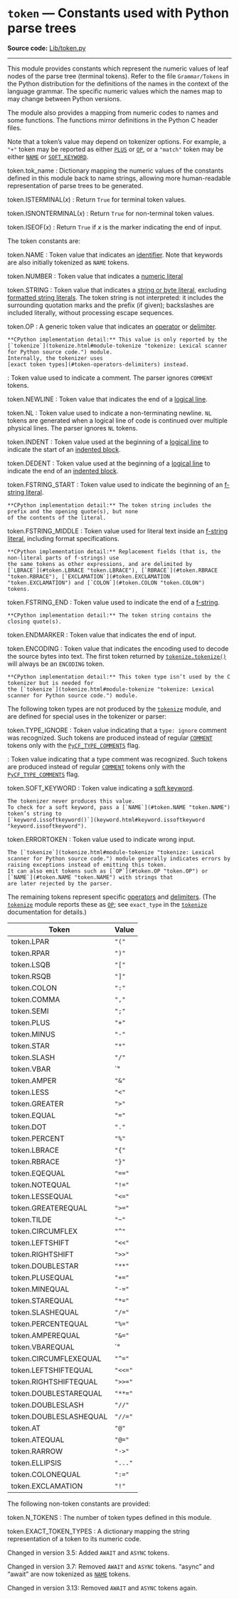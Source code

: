 `token` — Constants used with Python parse trees
================================================

**Source code:** [Lib/token.py](https://github.com/python/cpython/tree/3.13/Lib/token.py)

---

This module provides constants which represent the numeric values of leaf nodes
of the parse tree (terminal tokens). Refer to the file `Grammar/Tokens`
in the Python distribution for the definitions of the names in the context of
the language grammar. The specific numeric values which the names map to may
change between Python versions.

The module also provides a mapping from numeric codes to names and some
functions. The functions mirror definitions in the Python C header files.

Note that a token’s value may depend on tokenizer options. For example, a
`"+"` token may be reported as either [`PLUS`](#token.PLUS "token.PLUS") or [`OP`](#token.OP "token.OP"), or
a `"match"` token may be either [`NAME`](#token.NAME "token.NAME") or [`SOFT_KEYWORD`](#token.SOFT_KEYWORD "token.SOFT_KEYWORD").

token.tok\_name
:   Dictionary mapping the numeric values of the constants defined in this module
    back to name strings, allowing more human-readable representation of parse trees
    to be generated.

token.ISTERMINAL(*x*)
:   Return `True` for terminal token values.

token.ISNONTERMINAL(*x*)
:   Return `True` for non-terminal token values.

token.ISEOF(*x*)
:   Return `True` if *x* is the marker indicating the end of input.

The token constants are:

token.NAME
:   Token value that indicates an [identifier](../reference/lexical_analysis.html#identifiers).
    Note that keywords are also initially tokenized as `NAME` tokens.

token.NUMBER
:   Token value that indicates a [numeric literal](../reference/lexical_analysis.html#numbers)

token.STRING
:   Token value that indicates a [string or byte literal](../reference/lexical_analysis.html#strings),
    excluding [formatted string literals](../reference/lexical_analysis.html#f-strings).
    The token string is not interpreted:
    it includes the surrounding quotation marks and the prefix (if given);
    backslashes are included literally, without processing escape sequences.

token.OP
:   A generic token value that indicates an
    [operator](../reference/lexical_analysis.html#operators) or [delimiter](../reference/lexical_analysis.html#delimiters).

    **CPython implementation detail:** This value is only reported by the [`tokenize`](tokenize.html#module-tokenize "tokenize: Lexical scanner for Python source code.") module.
    Internally, the tokenizer uses
    [exact token types](#token-operators-delimiters) instead.

:   Token value used to indicate a comment.
    The parser ignores `COMMENT` tokens.

token.NEWLINE
:   Token value that indicates the end of a [logical line](../reference/lexical_analysis.html#logical-lines).

token.NL
:   Token value used to indicate a non-terminating newline.
    `NL` tokens are generated when a logical line of code is continued
    over multiple physical lines. The parser ignores `NL` tokens.

token.INDENT
:   Token value used at the beginning of a [logical line](../reference/lexical_analysis.html#logical-lines)
    to indicate the start of an [indented block](../reference/lexical_analysis.html#indentation).

token.DEDENT
:   Token value used at the beginning of a [logical line](../reference/lexical_analysis.html#logical-lines)
    to indicate the end of an [indented block](../reference/lexical_analysis.html#indentation).

token.FSTRING\_START
:   Token value used to indicate the beginning of an
    [f-string literal](../reference/lexical_analysis.html#f-strings).

    **CPython implementation detail:** The token string includes the prefix and the opening quote(s), but none
    of the contents of the literal.

token.FSTRING\_MIDDLE
:   Token value used for literal text inside an [f-string literal](../reference/lexical_analysis.html#f-strings),
    including format specifications.

    **CPython implementation detail:** Replacement fields (that is, the non-literal parts of f-strings) use
    the same tokens as other expressions, and are delimited by
    [`LBRACE`](#token.LBRACE "token.LBRACE"), [`RBRACE`](#token.RBRACE "token.RBRACE"), [`EXCLAMATION`](#token.EXCLAMATION "token.EXCLAMATION") and [`COLON`](#token.COLON "token.COLON")
    tokens.

token.FSTRING\_END
:   Token value used to indicate the end of a [f-string](../reference/lexical_analysis.html#f-strings).

    **CPython implementation detail:** The token string contains the closing quote(s).

token.ENDMARKER
:   Token value that indicates the end of input.

token.ENCODING
:   Token value that indicates the encoding used to decode the source bytes
    into text. The first token returned by [`tokenize.tokenize()`](tokenize.html#tokenize.tokenize "tokenize.tokenize") will
    always be an `ENCODING` token.

    **CPython implementation detail:** This token type isn’t used by the C tokenizer but is needed for
    the [`tokenize`](tokenize.html#module-tokenize "tokenize: Lexical scanner for Python source code.") module.

The following token types are not produced by the [`tokenize`](tokenize.html#module-tokenize "tokenize: Lexical scanner for Python source code.") module,
and are defined for special uses in the tokenizer or parser:

token.TYPE\_IGNORE
:   Token value indicating that a `type: ignore` comment was recognized.
    Such tokens are produced instead of regular [`COMMENT`](#token.COMMENT "token.COMMENT") tokens only
    with the [`PyCF_TYPE_COMMENTS`](ast.html#ast.PyCF_TYPE_COMMENTS "ast.PyCF_TYPE_COMMENTS") flag.

:   Token value indicating that a type comment was recognized.
    Such tokens are produced instead of regular [`COMMENT`](#token.COMMENT "token.COMMENT") tokens only
    with the [`PyCF_TYPE_COMMENTS`](ast.html#ast.PyCF_TYPE_COMMENTS "ast.PyCF_TYPE_COMMENTS") flag.

token.SOFT\_KEYWORD
:   Token value indicating a [soft keyword](../reference/lexical_analysis.html#soft-keywords).

    The tokenizer never produces this value.
    To check for a soft keyword, pass a [`NAME`](#token.NAME "token.NAME") token’s string to
    [`keyword.issoftkeyword()`](keyword.html#keyword.issoftkeyword "keyword.issoftkeyword").

token.ERRORTOKEN
:   Token value used to indicate wrong input.

    The [`tokenize`](tokenize.html#module-tokenize "tokenize: Lexical scanner for Python source code.") module generally indicates errors by
    raising exceptions instead of emitting this token.
    It can also emit tokens such as [`OP`](#token.OP "token.OP") or [`NAME`](#token.NAME "token.NAME") with strings that
    are later rejected by the parser.

The remaining tokens represent specific [operators](../reference/lexical_analysis.html#operators) and
[delimiters](../reference/lexical_analysis.html#delimiters).
(The [`tokenize`](tokenize.html#module-tokenize "tokenize: Lexical scanner for Python source code.") module reports these as [`OP`](#token.OP "token.OP"); see `exact_type`
in the [`tokenize`](tokenize.html#module-tokenize "tokenize: Lexical scanner for Python source code.") documentation for details.)

| Token | Value |
| --- | --- |
| token.LPAR | `"("` |
| token.RPAR | `")"` |
| token.LSQB | `"["` |
| token.RSQB | `"]"` |
| token.COLON | `":"` |
| token.COMMA | `","` |
| token.SEMI | `";"` |
| token.PLUS | `"+"` |
| token.MINUS | `"-"` |
| token.STAR | `"*"` |
| token.SLASH | `"/"` |
| token.VBAR | `"|"` |
| token.AMPER | `"&"` |
| token.LESS | `"<"` |
| token.GREATER | `">"` |
| token.EQUAL | `"="` |
| token.DOT | `"."` |
| token.PERCENT | `"%"` |
| token.LBRACE | `"{"` |
| token.RBRACE | `"}"` |
| token.EQEQUAL | `"=="` |
| token.NOTEQUAL | `"!="` |
| token.LESSEQUAL | `"<="` |
| token.GREATEREQUAL | `">="` |
| token.TILDE | `"~"` |
| token.CIRCUMFLEX | `"^"` |
| token.LEFTSHIFT | `"<<"` |
| token.RIGHTSHIFT | `">>"` |
| token.DOUBLESTAR | `"**"` |
| token.PLUSEQUAL | `"+="` |
| token.MINEQUAL | `"-="` |
| token.STAREQUAL | `"*="` |
| token.SLASHEQUAL | `"/="` |
| token.PERCENTEQUAL | `"%="` |
| token.AMPEREQUAL | `"&="` |
| token.VBAREQUAL | `"|="` |
| token.CIRCUMFLEXEQUAL | `"^="` |
| token.LEFTSHIFTEQUAL | `"<<="` |
| token.RIGHTSHIFTEQUAL | `">>="` |
| token.DOUBLESTAREQUAL | `"**="` |
| token.DOUBLESLASH | `"//"` |
| token.DOUBLESLASHEQUAL | `"//="` |
| token.AT | `"@"` |
| token.ATEQUAL | `"@="` |
| token.RARROW | `"->"` |
| token.ELLIPSIS | `"..."` |
| token.COLONEQUAL | `":="` |
| token.EXCLAMATION | `"!"` |

The following non-token constants are provided:

token.N\_TOKENS
:   The number of token types defined in this module.

token.EXACT\_TOKEN\_TYPES
:   A dictionary mapping the string representation of a token to its numeric code.

Changed in version 3.5: Added `AWAIT` and `ASYNC` tokens.

Changed in version 3.7: Removed `AWAIT` and `ASYNC` tokens. “async” and “await” are
now tokenized as [`NAME`](#token.NAME "token.NAME") tokens.

Changed in version 3.13: Removed `AWAIT` and `ASYNC` tokens again.